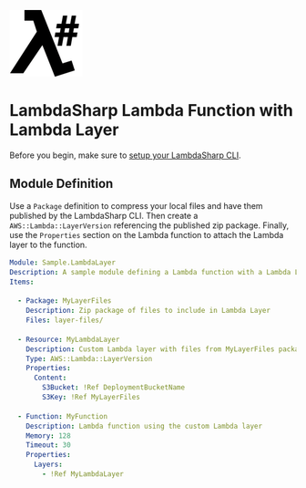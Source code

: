![λ#](../../src/DocFx/images/LambdaSharpLogo.png)

# LambdaSharp Lambda Function with Lambda Layer

Before you begin, make sure to [setup your LambdaSharp CLI](https://lambdasharp.net/articles/Setup.html).

## Module Definition

Use a `Package` definition to compress your local files and have them published by the LambdaSharp CLI. Then create a `AWS::Lambda::LayerVersion` referencing the published zip package. Finally, use the `Properties` section on the Lambda function to attach the Lambda layer to the function.

```yaml
Module: Sample.LambdaLayer
Description: A sample module defining a Lambda function with a Lambda Layer
Items:

  - Package: MyLayerFiles
    Description: Zip package of files to include in Lambda Layer
    Files: layer-files/

  - Resource: MyLambdaLayer
    Description: Custom Lambda layer with files from MyLayerFiles package
    Type: AWS::Lambda::LayerVersion
    Properties:
      Content:
        S3Bucket: !Ref DeploymentBucketName
        S3Key: !Ref MyLayerFiles

  - Function: MyFunction
    Description: Lambda function using the custom Lambda layer
    Memory: 128
    Timeout: 30
    Properties:
      Layers:
        - !Ref MyLambdaLayer
```
